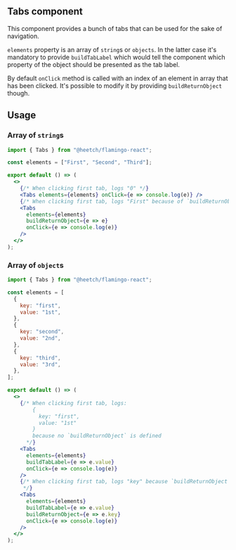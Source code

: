 ## Tabs component

This component provides a bunch of tabs that can be used for the sake of navigation.

`elements` property is an array of `string`s or `objects`. In the latter case it's mandatory to provide `buildTabLabel` which would tell the component which property of the object should be presented as the tab label.

By default `onClick` method is called with an index of an element in array that has been clicked. It's possible to modify it by providing `buildReturnObject` though.

## Usage

### Array of `string`s

```jsx
import { Tabs } from "@heetch/flamingo-react";

const elements = ["First", "Second", "Third"];

export default () => (
  <>
    {/* When clicking first tab, logs "0" */}
    <Tabs elements={elements} onClick={e => console.log(e)} />
    {/* When clicking first tab, logs "First" because of `buildReturnObject` */}
    <Tabs
      elements={elements}
      buildReturnObject={e => e}
      onClick={e => console.log(e)}
    />
  </>
);
```

### Array of `object`s

```jsx
import { Tabs } from "@heetch/flamingo-react";

const elements = [
  {
    key: "first",
    value: "1st",
  },
  {
    key: "second",
    value: "2nd",
  },
  {
    key: "third",
    value: "3rd",
  },
];

export default () => (
  <>
    {/* When clicking first tab, logs:
        {
          key: "first",
          value: "1st"
        }
        because no `buildReturnObject` is defined
      */}
    <Tabs
      elements={elements}
      buildTabLabel={e => e.value}
      onClick={e => console.log(e)}
    />
    {/* When clicking first tab, logs "key" because `buildReturnObject` is defined
     */}
    <Tabs
      elements={elements}
      buildTabLabel={e => e.value}
      buildReturnObject={e => e.key}
      onClick={e => console.log(e)}
    />
  </>
);
```
